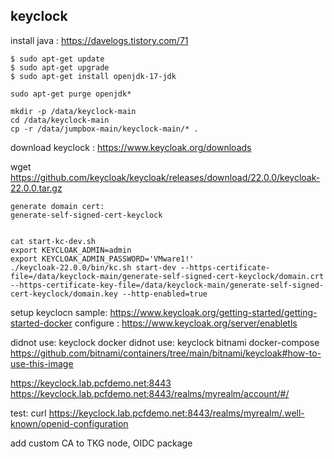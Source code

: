 

## keyclock 

install java : https://davelogs.tistory.com/71

```
$ sudo apt-get update
$ sudo apt-get upgrade
$ sudo apt-get install openjdk-17-jdk

sudo apt-get purge openjdk*

```


```
mkdir -p /data/keyclock-main
cd /data/keyclock-main
cp -r /data/jumpbox-main/keyclock-main/* .
```

download keyclock :  https://www.keycloak.org/downloads

wget https://github.com/keycloak/keycloak/releases/download/22.0.0/keycloak-22.0.0.tar.gz

```
generate domain cert: 
generate-self-signed-cert-keyclock


cat start-kc-dev.sh
export KEYCLOAK_ADMIN=admin
export KEYCLOAK_ADMIN_PASSWORD='VMware1!'
./keycloak-22.0.0/bin/kc.sh start-dev --https-certificate-file=/data/keyclock-main/generate-self-signed-cert-keyclock/domain.crt --https-certificate-key-file=/data/keyclock-main/generate-self-signed-cert-keyclock/domain.key --http-enabled=true

```

setup keyclocn sample:  https://www.keycloak.org/getting-started/getting-started-docker
configure : https://www.keycloak.org/server/enabletls

didnot use: keyclock docker
didnot use: keyclock bitnami docker-compose   https://github.com/bitnami/containers/tree/main/bitnami/keycloak#how-to-use-this-image

https://keyclock.lab.pcfdemo.net:8443
https://keyclock.lab.pcfdemo.net:8443/realms/myrealm/account/#/

test: curl https://keyclock.lab.pcfdemo.net:8443/realms/myrealm/.well-known/openid-configuration

add custom CA to TKG node, OIDC package

